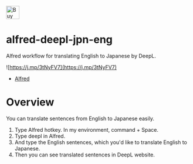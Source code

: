 <a href='https://ko-fi.com/Z8Z31J3LMW' target='_blank'><img height='36' style='border:0px;height:36px;' src='https://storage.ko-fi.com/cdn/kofi5.png?v=6' border='0' alt='Buy Me a Coffee at ko-fi.com' /></a>

# alfred-deepl-jpn-eng
Alfred workflow for translating English to Japanese by DeepL.

![https://j.mp/3tNyFV7](https://j.mp/3tNyFV7)

+ [Alfred](https://www.alfredapp.com/)

# Overview

You can translate sentences from English to Japanese easily.

1. Type Alfred hotkey. In my environment, command + Space.
2. Type deepl in Alfred.
3. And type the English sentences, which you'd like to translate English to Japanese.
4. Then you can see translated sentences in DeepL website.
